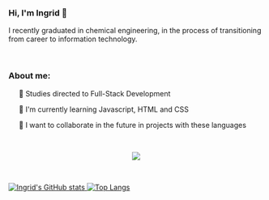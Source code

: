 ### <b> Hi, I'm Ingrid </b> 👋
I recently graduated in chemical engineering, in the process of transitioning from career to information technology.

⠀

### About me:

⠀⠀:book: Studies directed to Full-Stack Development

⠀⠀🔭 I'm currently learning Javascript, HTML and CSS

⠀⠀🤝 I want to collaborate in the future in projects with these languages

⠀

[<p align=center><img src="https://img.shields.io/badge/linkedin-%230077B5.svg?&style=for-the-badge&logo=linkedin&logoColor=white" />](https://www.linkedin.com/in/ingnasc/)

⠀

[![Ingrid's GitHub stats](https://github-readme-stats.vercel.app/api?username=ingnasc&hide=contribs,prs&show_icons=true&theme=great-gatsby&include_all_commits&count_private&line_height=30) ](https://github.com/anuraghazra/github-readme-stats) [![Top Langs](https://github-readme-stats.vercel.app/api/top-langs/?username=ingnasc&theme=great-gatsby)](https://github.com/anuraghazra/github-readme-stats)


